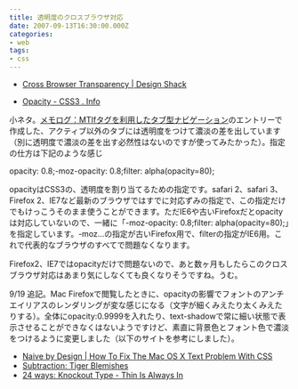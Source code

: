 ```yaml
---
title: 透明度のクロスブラウザ対応
date: 2007-09-13T16:30:00.000Z
categories:
- web
tags:
- css
---
```

*   [Cross Browser Transparency | Design Shack](http://www.designshack.co.uk/news/cross-browser-transparency)

<!-- more -->
*   [Opacity - CSS3 . Info](http://www.css3.info/preview/opacity/)

小ネタ。[メモログ：MTIfタグを利用したタブ型ナビゲーション](/blog//2007/09/mtif/)のエントリーで作成した、アクティブ以外のタブには透明度をつけて濃淡の差を出しています（別に透明度で濃淡の差を出す必然性はないのですが使ってみたかった）。指定の仕方は下記のような感じ

opacity: 0.8;-moz-opacity: 0.8;filter: alpha(opacity=80);

opacityはCSS3の、透明度を割り当てるための指定です。safari 2、safari 3、Firefox 2、IE7など最新のブラウザではすでに対応ずみの指定で、この指定だけでもけっこうそのまま使うことができます。ただIE6や古いFirefoxだとopacityは対応していないので、一緒に「-moz-opacity: 0.8;filter: alpha(opacity=80);」を指定しています。-moz...の指定が古いFirefox用で、filterの指定がIE6用。これで代表的なブラウザのすべてで問題なくなります。

Firefox2、IE7ではopacityだけで問題ないので、あと数ヶ月もしたらこのクロスブラウザ対応はあまり気にしなくても良くなりそうですね。うむ。

9/19 追記。Mac Firefoxで閲覧したときに、opacityの影響でフォントのアンチエイリアスのレンダリングが変な感じになる（文字が細くみえたり太くみえたりする）。全体にopacity:0.9999を入れたり、text-shadowで常に細い状態で表示させることができなくはないようですけど、素直に背景色とフォント色で濃淡をつけるように変更しました（以下のサイトを参考にしました）。

*   [Naive by Design | How To Fix The Mac OS X Text Problem With CSS](http://www.eoghanmccabe.com/naive-by-design/how-to-fix-the-mac-os-x-text-problem-with-css/)
*   [Subtraction: Tiger Blemishes](http://www.subtraction.com/archives/2005/0502_tiger_blemis.php)
*   [24 ways: Knockout Type - Thin Is Always In](http://24ways.org/2006/knockout-type)
